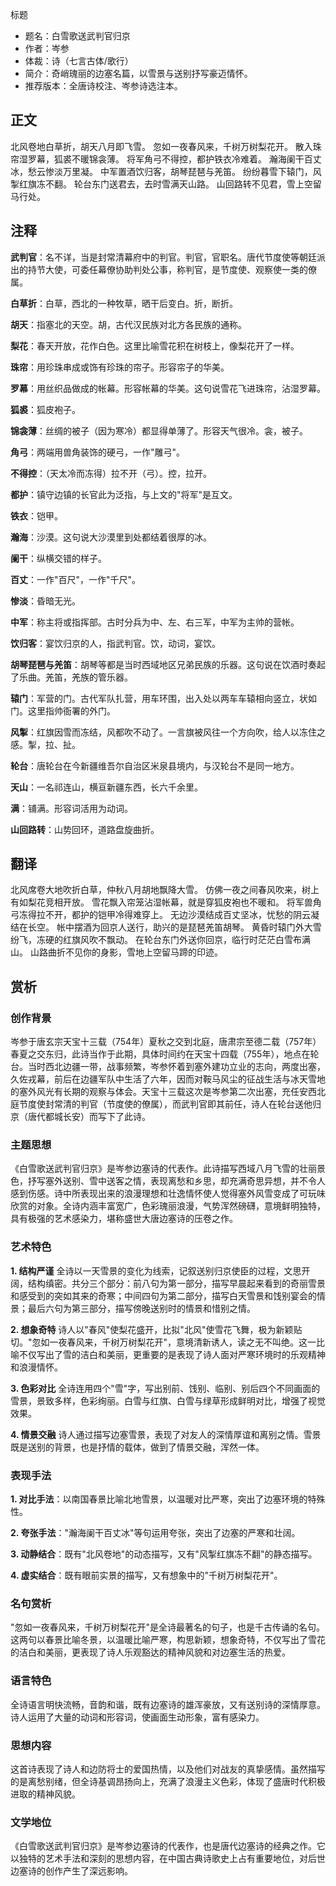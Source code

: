 标题
- 题名：白雪歌送武判官归京
- 作者：岑参
- 体裁：诗（七言古体/歌行）
- 简介：奇峭瑰丽的边塞名篇，以雪景与送别抒写豪迈情怀。
- 推荐版本：全唐诗校注、岑参诗选注本。

## 正文

北风卷地白草折，胡天八月即飞雪。
忽如一夜春风来，千树万树梨花开。
散入珠帘湿罗幕，狐裘不暖锦衾薄。
将军角弓不得控，都护铁衣冷难着。
瀚海阑干百丈冰，愁云惨淡万里凝。
中军置酒饮归客，胡琴琵琶与羌笛。
纷纷暮雪下辕门，风掣红旗冻不翻。
轮台东门送君去，去时雪满天山路。
山回路转不见君，雪上空留马行处。

## 注释

**武判官**：名不详，当是封常清幕府中的判官。判官，官职名。唐代节度使等朝廷派出的持节大使，可委任幕僚协助判处公事，称判官，是节度使、观察使一类的僚属。

**白草折**：白草，西北的一种牧草，晒干后变白。折，断折。

**胡天**：指塞北的天空。胡，古代汉民族对北方各民族的通称。

**梨花**：春天开放，花作白色。这里比喻雪花积在树枝上，像梨花开了一样。

**珠帘**：用珍珠串成或饰有珍珠的帘子。形容帘子的华美。

**罗幕**：用丝织品做成的帐幕。形容帐幕的华美。这句说雪花飞进珠帘，沾湿罗幕。

**狐裘**：狐皮袍子。

**锦衾薄**：丝绸的被子（因为寒冷）都显得单薄了。形容天气很冷。衾，被子。

**角弓**：两端用兽角装饰的硬弓，一作"雕弓"。

**不得控**：（天太冷而冻得）拉不开（弓）。控，拉开。

**都护**：镇守边镇的长官此为泛指，与上文的"将军"是互文。

**铁衣**：铠甲。

**瀚海**：沙漠。这句说大沙漠里到处都结着很厚的冰。

**阑干**：纵横交错的样子。

**百丈**：一作"百尺"，一作"千尺"。

**惨淡**：昏暗无光。

**中军**：称主将或指挥部。古时分兵为中、左、右三军，中军为主帅的营帐。

**饮归客**：宴饮归京的人，指武判官。饮，动词，宴饮。

**胡琴琵琶与羌笛**：胡琴等都是当时西域地区兄弟民族的乐器。这句说在饮酒时奏起了乐曲。羌笛，羌族的管乐器。

**辕门**：军营的门。古代军队扎营，用车环围，出入处以两车车辕相向竖立，状如门。这里指帅衙署的外门。

**风掣**：红旗因雪而冻结，风都吹不动了。一言旗被风往一个方向吹，给人以冻住之感。掣，拉、扯。

**轮台**：唐轮台在今新疆维吾尔自治区米泉县境内，与汉轮台不是同一地方。

**天山**：一名祁连山，横亘新疆东西，长六千余里。

**满**：铺满。形容词活用为动词。

**山回路转**：山势回环，道路盘旋曲折。

## 翻译

北风席卷大地吹折白草，仲秋八月胡地飘降大雪。
仿佛一夜之间春风吹来，树上有如梨花竞相开放。
雪花飘入帘笼沾湿帐幕，就是穿狐皮袍也不暖和。
将军兽角弓冻得拉不开，都护的铠甲冷得难穿上。
无边沙漠结成百丈坚冰，忧愁的阴云凝结在长空。
帐中摆酒为回京人送行，助兴的是琵琶羌笛胡琴。
黄昏时辕门外大雪纷飞，冻硬的红旗风吹不飘动。
在轮台东门外送你回京，临行时茫茫白雪布满山。
山路曲折不见你的身影，雪地上空留马蹄的印迹。

## 赏析

### 创作背景

岑参于唐玄宗天宝十三载（754年）夏秋之交到北庭，唐肃宗至德二载（757年）春夏之交东归，此诗当作于此期，具体时间约在天宝十四载（755年），地点在轮台。当时西北边疆一带，战事频繁，岑参怀着到塞外建功立业的志向，两度出塞，久佐戎幕，前后在边疆军队中生活了六年，因而对鞍马风尘的征战生活与冰天雪地的塞外风光有长期的观察与体会。天宝十三载这次是岑参第二次出塞，充任安西北庭节度使封常清的判官（节度使的僚属），而武判官即其前任，诗人在轮台送他归京（唐代都城长安）而写下了此诗。

### 主题思想

《白雪歌送武判官归京》是岑参边塞诗的代表作。此诗描写西域八月飞雪的壮丽景色，抒写塞外送别、雪中送客之情，表现离愁和乡思，却充满奇思异想，并不令人感到伤感。诗中所表现出来的浪漫理想和壮逸情怀使人觉得塞外风雪变成了可玩味欣赏的对象。全诗内涵丰富宽广，色彩瑰丽浪漫，气势浑然磅礴，意境鲜明独特，具有极强的艺术感染力，堪称盛世大唐边塞诗的压卷之作。

### 艺术特色

**1. 结构严谨**
全诗以一天雪景的变化为线索，记叙送别归京使臣的过程，文思开阔，结构缜密。共分三个部分：前八句为第一部分，描写早晨起来看到的奇丽雪景和感受到的突如其来的奇寒；中间四句为第二部分，描写白天雪景和饯别宴会的情景；最后六句为第三部分，描写傍晚送别时的情景和惜别之情。

**2. 想象奇特**
诗人以"春风"使梨花盛开，比拟"北风"使雪花飞舞，极为新颖贴切。"忽如一夜春风来，千树万树梨花开"，意境清新诱人，读之无不叫绝。这一比喻不仅写出了雪的洁白和美丽，更重要的是表现了诗人面对严寒环境时的乐观精神和浪漫情怀。

**3. 色彩对比**
全诗连用四个"雪"字，写出别前、饯别、临别、别后四个不同画面的雪景，景致多样，色彩绚丽。白雪与红旗、白雪与绿草形成鲜明对比，增强了视觉效果。

**4. 情景交融**
诗人通过描写边塞雪景，表现了对友人的深情厚谊和离别之情。雪景既是送别的背景，也是抒情的载体，做到了情景交融，浑然一体。

### 表现手法

**1. 对比手法**：以南国春景比喻北地雪景，以温暖对比严寒，突出了边塞环境的特殊性。

**2. 夸张手法**："瀚海阑干百丈冰"等句运用夸张，突出了边塞的严寒和壮阔。

**3. 动静结合**：既有"北风卷地"的动态描写，又有"风掣红旗冻不翻"的静态描写。

**4. 虚实结合**：既有眼前实景的描写，又有想象中的"千树万树梨花开"。

### 名句赏析

"忽如一夜春风来，千树万树梨花开"是全诗最著名的句子，也是千古传诵的名句。这两句以春景比喻冬景，以温暖比喻严寒，构思新颖，想象奇特，不仅写出了雪花的洁白和美丽，更表现了诗人乐观豁达的精神风貌和对边塞生活的热爱。

### 语言特色

全诗语言明快流畅，音韵和谐，既有边塞诗的雄浑豪放，又有送别诗的深情厚意。诗人运用了大量的动词和形容词，使画面生动形象，富有感染力。

### 思想内容

这首诗表现了诗人和边防将士的爱国热情，以及他们对战友的真挚感情。虽然描写的是离愁别绪，但全诗基调昂扬向上，充满了浪漫主义色彩，体现了盛唐时代积极进取的精神风貌。

### 文学地位

《白雪歌送武判官归京》是岑参边塞诗的代表作，也是唐代边塞诗的经典之作。它以独特的艺术手法和深刻的思想内容，在中国古典诗歌史上占有重要地位，对后世边塞诗的创作产生了深远影响。